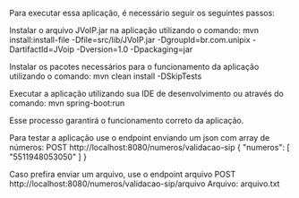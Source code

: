 Para executar essa aplicação, é necessário seguir os seguintes passos:

Instalar o arquivo JVoIP.jar na aplicação utilizando o comando:
mvn install:install-file -Dfile=src/lib/JVoIP.jar -DgroupId=br.com.unipix -DartifactId=JVoip -Dversion=1.0 -Dpackaging=jar

Instalar os pacotes necessários para o funcionamento da aplicação utilizando o comando:
mvn clean install -DSkipTests

Executar a aplicação utilizando sua IDE de desenvolvimento ou através do comando:
mvn spring-boot:run

Esse processo garantirá o funcionamento correto da aplicação.

Para testar a aplicação use o endpoint enviando um json com array de números: 
POST http://localhost:8080/numeros/validacao-sip
{
	"numeros": [
		"5511948053050"
	]
}

Caso prefira enviar um arquivo, use o endpoint arquivo
POST http://localhost:8080/numeros/validacao-sip/arquivo
Arquivo: arquivo.txt